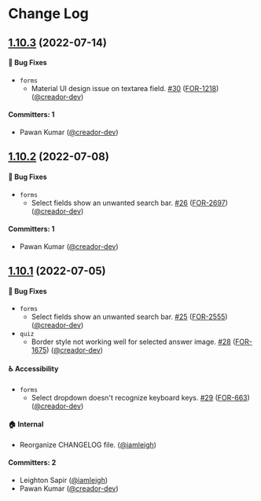 # Change Log

## [1.10.3](https://github.com/wpmudev/shared-ui/compare/v1.10.2...v1.10.3) (2022-07-14)

#### 🐛 Bug Fixes
- `forms`
  -  Material UI design issue on textarea field. [#30](https://github.com/wpmudev/forminator-ui/pull/30) ([FOR-1218](https://incsub.atlassian.net/browse/FOR-1218)) ([@creador-dev](https://github.com/creador-dev))

#### Committers: 1
- Pawan Kumar ([@creador-dev](https://github.com/creador-dev))

## [1.10.2](https://github.com/wpmudev/shared-ui/compare/v1.10.1...v1.10.2) (2022-07-08)

#### 🐛 Bug Fixes
- `forms`
  -  Select fields show an unwanted search bar. [#26](https://github.com/wpmudev/forminator-ui/pull/26) ([FOR-2697](https://incsub.atlassian.net/browse/FOR-2697)) ([@creador-dev](https://github.com/creador-dev))

#### Committers: 1
- Pawan Kumar ([@creador-dev](https://github.com/creador-dev))

## [1.10.1](https://github.com/wpmudev/shared-ui/compare/v1.10.0...v1.10.1) (2022-07-05)

#### 🐛 Bug Fixes
- `forms`
  -  Select fields show an unwanted search bar. [#25](https://github.com/wpmudev/forminator-ui/pull/25) ([FOR-2555](https://incsub.atlassian.net/browse/FOR-2555)) ([@creador-dev](https://github.com/creador-dev))
- `quiz`
  -  Border style not working well for selected answer image. [#28](https://github.com/wpmudev/forminator-ui/pull/28) ([FOR-1675](https://incsub.atlassian.net/browse/FOR-1675)) ([@creador-dev](https://github.com/creador-dev))

#### ♿️ Accessibility
- `forms`
  - Select dropdown doesn't recognize keyboard keys. [#29](https://github.com/wpmudev/forminator-ui/pull/29) ([FOR-663](https://incsub.atlassian.net/browse/FOR-663)) ([@creador-dev](https://github.com/creador-dev))

#### 🏠 Internal
- Reorganize CHANGELOG file. ([@iamleigh](https://github.com/iamleigh))

#### Committers: 2
- Leighton Sapir ([@iamleigh](https://github.com/iamleigh))
- Pawan Kumar ([@creador-dev](https://github.com/creador-dev))